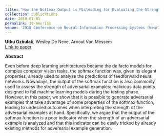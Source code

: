 ```yaml
---
title: "How the Softmax Output is Misleading for Evaluating the Strength of Adversarial Examples"
collection: publications
date: 2018-01-01
permalink: 18-neurips
venue: '2018 Conference on Neural Information Processing Systems (NeurIPS) <br /> Workshop on Security in Machine Learning (SECML), poster presentation'
---
```

**Utku Ozbulak**, Wesley De Neve, Arnout Van Messem  <br /> <span style="color:red">[Link to paper](https://arxiv.org/abs/1811.08577) </span>

**Abstract**

Even before deep learning architectures became the de facto models for complex computer vision tasks, the softmax function was, given its elegant properties, already used to analyze the predictions of feedforward neural networks. Nowadays, the output of the softmax function is also commonly used to assess the strength of adversarial examples: malicious data points designed to fail machine learning models during the testing phase. However, in this paper, we show that it is possible to generate adversarial examples that take advantage of some properties of the softmax function, leading to undesired outcomes when interpreting the strength of the adversarial examples at hand. Specifically, we argue that the output of the softmax function is a poor indicator when the strength of an adversarial example is analyzed and that this indicator can be easily tricked by already existing methods for adversarial example generation. 
